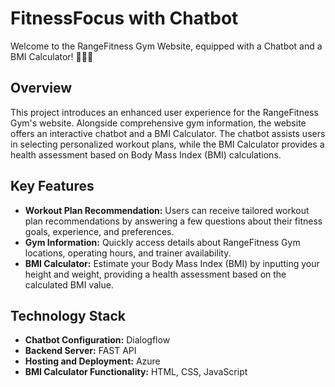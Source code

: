 # FitnessFocus with Chatbot

Welcome to the RangeFitness Gym Website, equipped with a Chatbot and a BMI Calculator! 🏋️‍♂️🤖

## Overview

This project introduces an enhanced user experience for the RangeFitness Gym's website. Alongside comprehensive gym information, the website offers an interactive chatbot and a BMI Calculator. The chatbot assists users in selecting personalized workout plans, while the BMI Calculator provides a health assessment based on Body Mass Index (BMI) calculations.

## Key Features

- **Workout Plan Recommendation:** Users can receive tailored workout plan recommendations by answering a few questions about their fitness goals, experience, and preferences.
- **Gym Information:** Quickly access details about RangeFitness Gym locations, operating hours, and trainer availability.
- **BMI Calculator:** Estimate your Body Mass Index (BMI) by inputting your height and weight, providing a health assessment based on the calculated BMI value.

## Technology Stack

- **Chatbot Configuration:** Dialogflow
- **Backend Server:** FAST API
- **Hosting and Deployment:** Azure
- **BMI Calculator Functionality:** HTML, CSS, JavaScript
